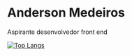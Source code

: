 # Anderson Medeiros

Aspirante desenvolvedor front end


[![Top Langs](https://github-readme-stats.vercel.app/api/top-langs/?username=anderson-medeiros)](https://github.com/anderson-medeiros/github-readme-stats)
